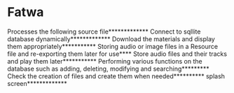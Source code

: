 # Fatwa
Processes the following source file*************
Connect to sqllite database dynamically*************
Download the materials and display them appropriately***********
Storing audio or image files in a Resource file and re-exporting them later for use****
Store audio files and their tracks and play them later***********
Performing various functions on the database such as
 adding, deleting, modifying and searching*********
Check the creation of files and create them when needed**********
splash screen*************

